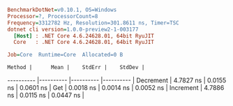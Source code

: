 ``` ini

BenchmarkDotNet=v0.10.1, OS=Windows
Processor=?, ProcessorCount=8
Frequency=3312782 Hz, Resolution=301.8611 ns, Timer=TSC
dotnet cli version=1.0.0-preview2-1-003177
  [Host] : .NET Core 4.6.24628.01, 64bit RyuJIT
  Core   : .NET Core 4.6.24628.01, 64bit RyuJIT

Job=Core  Runtime=Core  Allocated=0 B  

```
    Method |      Mean |    StdErr |    StdDev |
---------- |---------- |---------- |---------- |
 Decrement | 4.7827 ns | 0.0155 ns | 0.0601 ns |
       Get | 0.0018 ns | 0.0014 ns | 0.0052 ns |
 Increment | 4.7886 ns | 0.0115 ns | 0.0447 ns |
